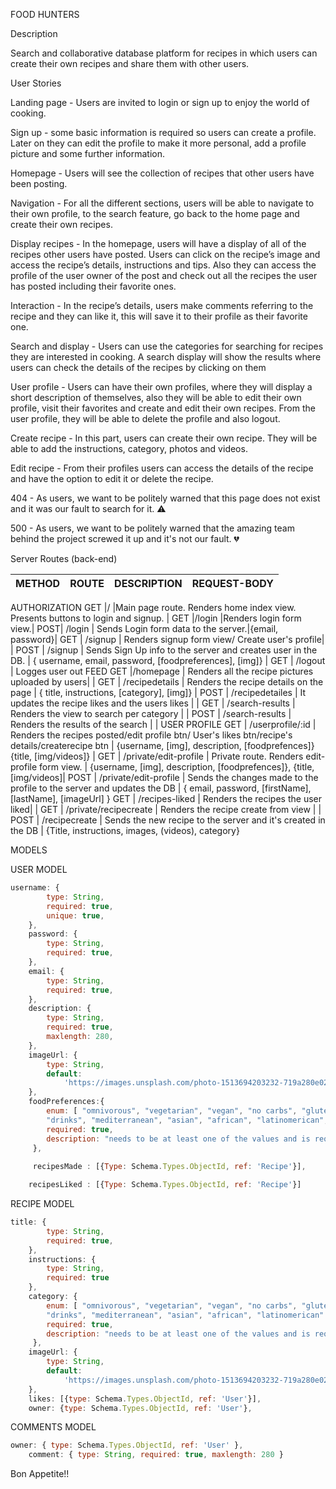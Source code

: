 FOOD HUNTERS

Description

Search and collaborative database platform for recipes in which users can create their own recipes and share them with other users.

User Stories

Landing page - Users are invited to login or sign up to enjoy the world of cooking.

Sign up - some basic information is required so users can create a profile. Later on they can edit the profile to make it more personal, add a profile picture and some further information.

Homepage - Users will see the collection of recipes that other users have been posting.

Navigation - For all the different sections, users will be able to navigate to their own profile, to the search feature, go back to the home page and create their own recipes.

Display recipes - In the homepage, users will have a display of all of the recipes other users have posted. Users can click on the recipe’s image and access the recipe’s details, instructions and tips. Also they can access the profile of the user owner of the post and check out all the recipes the user has posted including their favorite ones.

Interaction - In the recipe’s details, users make comments referring to the recipe and they can like  it, this will save it to their profile as their favorite one.

Search and display - Users can use the categories for searching for recipes they are interested in cooking. A search display will show the results where users can check the details of the recipes by clicking on them

User profile - Users can have their own profiles, where they will display a short description of themselves, also they will be able to edit their own profile, visit their favorites and create and edit their own recipes. From the user profile, they will be able to delete the profile and also logout.

Create recipe - In this part, users can create their own recipe. They will be able to add the instructions, category, photos and videos.

Edit recipe - From their profiles users can access the details of the recipe and have the option to edit it or delete the recipe.

404 - As users, we want to be politely warned that this page does not exist and it was our fault to search for it. ⚠️

500 - As users, we want to be politely warned that the amazing team behind the project screwed it up and it's not our fault.​ 💔

Server Routes (back-end)

METHOD   |   ROUTE   |   DESCRIPTION               |   REQUEST-BODY   |
---------|-----------|-----------------------------|------------------|
AUTHORIZATION
GET      |/          |Main page route. Renders home index view. Presents buttons to login and signup. | 
GET      |/login |Renders login form view.| 
POST| /login | Sends Login form data to the server.|{email, password}|
GET | /signup | Renders signup form view/ Create user's profile| |
POST | /signup | Sends Sign Up info to the server and creates user in the DB. | { username, email, password, [foodpreferences], [img]} |
GET	| /logout | Logges user out 
FEED
GET	|/homepage |	Renders all the recipe pictures uploaded by users| |
GET	| /recipedetails |	Renders the recipe details on the page | { title, instructions, [category], [img]} |
POST | /recipedetailes | It updates the recipe likes and the users likes | |
GET	| /search-results |	Renders the view to search per category | |
POST |	/search-results | Renders the results of the search | |
USER PROFILE
GET	| /userprofile/:id | Renders the recipes posted/edit profile btn/ User's likes btn/recipe's details/createrecipe btn	|	{username, [img], description, [foodprefences]}
{title, [img/videos]} |
GET	| /private/edit-profile	| Private route. Renders edit-profile form view. | {username, [img], description, [foodprefences]}, {title, [img/videos]|
POST | /private/edit-profile | Sends the changes made to the profile to the server and updates the DB | { email, password, [firstName], [lastName], [imageUrl] }
GET	| /recipes-liked | Renders the recipes the user liked| |
GET | /private/recipecreate | Renders the recipe create from view | |
POST | /recipecreate | Sends the new recipe to the server and it's created in the DB | {Title, instructions, images, (videos), category}

MODELS

USER MODEL
````` javascript
username: {
		type: String,
		required: true,
		unique: true,
	},
	password: {
		type: String,
		required: true,
	},
	email: {
		type: String,
		required: true,
	},
    description: { 
        type: String,
        required: true,
        maxlength: 280,
    },
    imageUrl: {
		type: String,
		default:
			'https://images.unsplash.com/photo-1513694203232-719a280e022f?ixid=MnwxMjA3fDB8MHxwaG90by1wYWdlfHx8fGVufDB8fHx8&ixlib=rb-1.2.1&auto=format&fit=crop&w=749&q=80'
	},
	foodPreferences:{
		enum: [ "omnivorous", "vegetarian", "vegan", "no carbs", "gluten free", "pescatarian", "sweets", 
		"drinks", "mediterranean", "asian", "african", "latinomerican", null ],
		required: true,
		description: "needs to be at least one of the values and is required"
	 },
    
	 recipesMade : [{Type: Schema.Types.ObjectId, ref: 'Recipe'}],

    recipesLiked : [{Type: Schema.Types.ObjectId, ref: 'Recipe'}]

`````

RECIPE MODEL

````` javascript
title: {
		type: String,
		required: true,
	},
	instructions: {
		type: String,
		required: true
	},
	category: {
		enum: [ "omnivorous", "vegetarian", "vegan", "no carbs", "gluten free", "pescatarian", "sweets", 
		"drinks", "mediterranean", "asian", "african", "latinomerican" null ],
		required: true,
		description: "needs to be at least one of the values and is required"
	 },
    imageUrl: {
		type: String,
		default:
			'https://images.unsplash.com/photo-1513694203232-719a280e022f?ixid=MnwxMjA3fDB8MHxwaG90by1wYWdlfHx8fGVufDB8fHx8&ixlib=rb-1.2.1&auto=format&fit=crop&w=749&q=80'
	},
	likes: [{type: Schema.Types.ObjectId, ref: 'User'}],
    owner: {type: Schema.Types.ObjectId, ref: 'User'},

`````
COMMENTS MODEL

````` javascript
owner: { type: Schema.Types.ObjectId, ref: 'User' },
	comment: { type: String, required: true, maxlength: 280 }
`````

Bon Appetite!!

